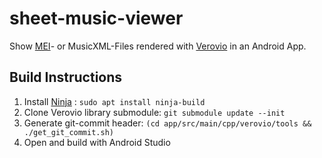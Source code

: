 # sheet-music-viewer

Show [MEI](https://music-encoding.org/about/)- or MusicXML-Files rendered with [Verovio](https://www.verovio.org/index.xhtml) in an Android App.

## Build Instructions

1. Install [Ninja](https://ninja-build.org/) : `sudo apt install ninja-build`
2. Clone Verovio library submodule: `git submodule update --init`
3. Generate git-commit header: `(cd app/src/main/cpp/verovio/tools && ./get_git_commit.sh)`
4. Open and build with Android Studio